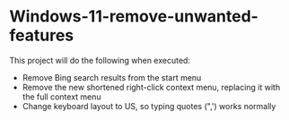 # Windows-11-remove-unwanted-features
This project will do the following when executed:
* Remove Bing search results from the start menu
* Remove the new shortened right-click context menu, replacing it with the full context menu
* Change keyboard layout to US, so typing quotes (",') works normally